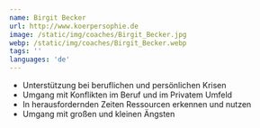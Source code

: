 ```yaml
---
name: Birgit Becker
url: http://www.koerpersophie.de
image: /static/img/coaches/Birgit_Becker.jpg
webp: /static/img/coaches/Birgit_Becker.webp
tags: ''
languages: 'de'
---
```


<ul><li>Unterstützung bei beruflichen und persönlichen Krisen</li><li>Umgang mit Konflikten im Beruf und im Privatem Umfeld</li><li>In herausfordernden Zeiten Ressourcen erkennen und nutzen</li><li>Umgang mit großen und kleinen Ängsten</li></ul>